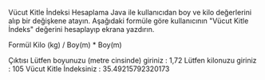 Vücut Kitle İndeksi Hesaplama
Java ile kullanıcıdan boy ve kilo değerlerini 
alıp bir değişkene atayın. Aşağıdaki formüle 
göre kullanıcının "Vücut Kitle İndeks" değerini 
hesaplayıp ekrana yazdırın.

Formül
Kilo (kg) / Boy(m) * Boy(m)

Çıktısı
Lütfen boyunuzu (metre cinsinde) giriniz : 1,72
Lütfen kilonuzu giriniz : 105
Vücut Kitle İndeksiniz : 35.49215792320173